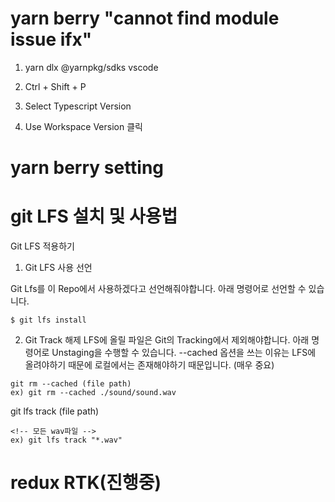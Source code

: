 # yarn berry "cannot find module issue ifx"

1. yarn dlx @yarnpkg/sdks vscode

2. Ctrl + Shift + P

3. Select Typescript Version

4. Use Workspace Version 클릭

# yarn berry setting

# git LFS 설치 및 사용법

Git LFS 적용하기

1. Git LFS 사용 선언

Git Lfs를 이 Repo에서 사용하겠다고 선언해줘야합니다. 아래 명령어로 선언할 수 있습니다.

```
$ git lfs install
```

2. Git Track 해제
   LFS에 올릴 파일은 Git의 Tracking에서 제외해야합니다. 아래 명령어로 Unstaging을 수행할 수 있습니다. --cached 옵션을 쓰는 이유는 LFS에 올려야하기 때문에 로컬에서는 존재해야하기 때문입니다. (매우 중요)

```
git rm --cached (file path)
ex) git rm --cached ./sound/sound.wav
```

git lfs track (file path)

```
<!-- 모든 wav파일 -->
ex) git lfs track "*.wav"
```

# redux RTK(진행중)
